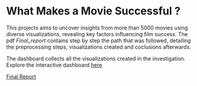 # What Makes a Movie Successful ?
This projects aims to uncover insights from more than 5000 movies using diverse visualizations, revealing key factors influencing film success. The pdf *Final_report* contains step by step the path that was followed, detailing the preprocessing steps, visualizations created and coclusions afterwards.

The dashboard collects all the visualizations created in the investigation.
Explore the interactive dashboard [here](https://rubenpartepombo.shinyapps.io/final_project/)

[Final Report](#final_report.pdf)
